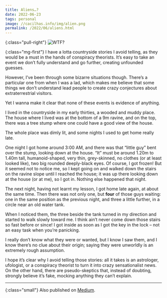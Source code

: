 ```yaml
---
title: Aliens…?
date: 2022-06-23
tags: personal
image: //cacilhas.info/img/alien.png
permalink: /2022/06/aliens.html
---
```

[image]: {{{image}}}
[Medium]: https://cacilhas.medium.com/aliens-4fc040b78dd0

{:class="pull-right"} ![WTF?][image]

{:class="mg-first"} I have a lotta countryside stories I avoid telling, as
they would be a must in the hands of conspiracy theorists. It’s easy to take an
event we don’t fully understand and go further, creating unfounded guesses.

However, I’ve been through some bizarre situations though. There’s a particular
one from when I was a lad, which makes me believe that some things we don’t
understand lead people to create crazy conjectures about extraterrestrial
visitors.

Yet I wanna make it clear that none of these events is evidence of anything.

I lived in the countryside in my early thirties, a wooded and muddy place. The
house where I lived was at the bottom of a 9m ravine, and on the top, there was
a tree stump where one could have a good view of the house.

The whole place was dimly lit, and some nights I used to get home really late.

One night I got home around 3:00 AM, and there was that “little guy” bent over
the stump, looking down at the house. “It” must be around 1.20m to 1.40m tall,
humanoid-shaped, very thin, grey-skinned, no clothes (or at least looked like),
two big rounded deeply-black eyes. Of course, I got frozen! But it seemed not to
notice me, so I kept going on and walked down the stairs on the ravine slope
until I reached the house; it was up there looking down at the house (or at me),
so I got in. Nothing else happened that night.

The next night, having not learnt my lesson, I got home late again, at about the
same time. Then there was not only one, but **four** of those guys waiting: one
in the same position as the previous night, and three a little further, in a
circle near an old water tank.

When I noticed them, the three beside the tank turned in my direction and
started to walk slowly toward me. I think ain’t never come down those stairs so
fast before or since! I got inside as soon as I got the key in the lock – not an
easy task when you’re panicking.

I really don’t know what they were or wanted, but I know I saw them, and I know
there’s no clue about their origin; saying they were unworldly is an extremely
rough assumption.

I hope it’s clear why I avoid telling those stories: all it takes is an
astrologer, ufologist, or a conspiracy theorist to turn it into crazy
sensationalist news. On the other hand, there are pseudo-skeptics that, instead
of doubting, strongly believe it’s fake, mocking anything they can’t explain.

-----

{:class="small"} Also published on [Medium][].
